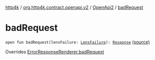 [http4k](../../index.md) / [org.http4k.contract.openapi.v2](../index.md) / [OpenApi2](index.md) / [badRequest](./bad-request.md)

# badRequest

`open fun badRequest(lensFailure: `[`LensFailure`](../../org.http4k.lens/-lens-failure/index.md)`): `[`Response`](../../org.http4k.core/-response/index.md) [(source)](https://github.com/http4k/http4k/blob/master/http4k-contract/src/main/kotlin/org/http4k/contract/openapi/v2/OpenApi2.kt#L44)

Overrides [ErrorResponseRenderer.badRequest](../../org.http4k.contract/-error-response-renderer/bad-request.md)

